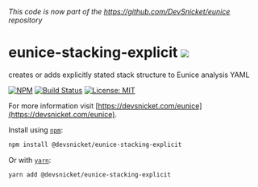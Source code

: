 *This code is now part of the https://github.com/DevSnicket/eunice repository*

# eunice-stacking-explicit ![](https://raw.githubusercontent.com/DevSnicket/eunice/master/arrows/default-height.svg?sanitize=true)

creates or adds explicitly stated stack structure to Eunice analysis YAML

[![NPM](https://img.shields.io/npm/v/@devsnicket/eunice-stacking-explicit.svg)](https://www.npmjs.com/package/@devsnicket/eunice-stacking-explicit
) [![Build Status](https://travis-ci.org/DevSnicket/eunice-stacking-explicit.svg?branch=master)](https://travis-ci.org/DevSnicket/eunice-stacking-explicit) [![License: MIT](https://img.shields.io/badge/License-MIT-yellow.svg)](https://opensource.org/licenses/MIT)

For more information visit [https://devsnicket.com/eunice](https://devsnicket.com/eunice).

Install using [`npm`](https://www.npmjs.com/package/@devsnicket/eunice-stacking-explicit):

```bash
npm install @devsnicket/eunice-stacking-explicit
```
Or with [`yarn`](https://yarnpkg.com/en/package/@devsnicket/eunice-stacking-explicit):

```bash
yarn add @devsnicket/eunice-stacking-explicit
```
